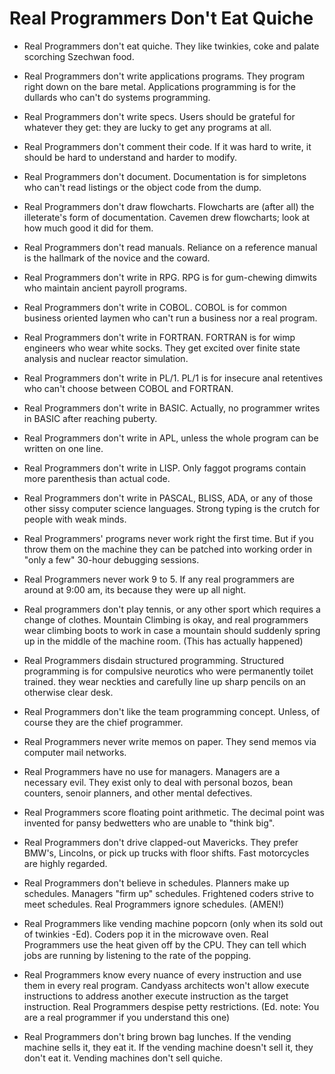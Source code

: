 # Real Programmers Don't Eat Quiche

* Real Programmers don't eat quiche. They like twinkies, coke and palate
scorching Szechwan food.

* Real Programmers don't write applications programs. They program right
down on the bare metal. Applications programming is for the dullards who can't
do systems programming.

* Real Programmers don't write specs. Users should be grateful for whatever
they get: they are lucky to get any programs at all.

* Real Programmers don't comment their code. If it was hard to write, it
should be hard to understand and harder to modify.

* Real Programmers don't document. Documentation is for simpletons who can't
read listings or the object code from the dump.

* Real Programmers don't draw flowcharts. Flowcharts are (after all) the
illeterate's form of documentation. Cavemen drew flowcharts; look at how much
good it did for them.

* Real Programmers don't read manuals. Reliance on a reference manual is the
hallmark of the novice and the coward.

* Real Programmers don't write in RPG. RPG is for gum-chewing dimwits who
maintain ancient payroll programs.

* Real Programmers don't write in COBOL. COBOL is for common business
oriented laymen who can't run a business nor a real program.

* Real Programmers don't write in FORTRAN. FORTRAN is for wimp engineers who
wear white socks. They get excited over finite state analysis and nuclear
reactor simulation.

* Real Programmers don't write in PL/1. PL/1 is for insecure anal retentives
who can't choose between COBOL and FORTRAN.

* Real Programmers don't write in BASIC. Actually, no programmer writes in
BASIC after reaching puberty.

* Real Programmers don't write in APL, unless the whole program can be
written on one line.

* Real Programmers don't write in LISP. Only faggot programs contain more
parenthesis than actual code.

* Real Programmers don't write in PASCAL, BLISS, ADA, or any of those other
sissy computer science languages. Strong typing is the crutch for people with
weak minds.

* Real Programmers' programs never work right the first time. But if you
throw them on the machine they can be patched into working order in "only a
few" 30-hour debugging sessions.

* Real Programmers never work 9 to 5. If any real programmers are around at
9:00 am, its because they were up all night.

* Real programmers don't play tennis, or any other sport which requires a
change of clothes. Mountain Climbing is okay, and real programmers wear
climbing boots to work in case a mountain should suddenly spring up in the
middle of the machine room. (This has actually happened)

* Real Programmers disdain structured programming. Structured programming is
for compulsive neurotics who were permanently toilet trained. they wear
neckties and carefully line up sharp pencils on an otherwise clear desk.

* Real Programmers don't like the team programming concept. Unless, of
course they are the chief programmer.

* Real Programmers never write memos on paper. They send memos via computer
mail networks.

* Real Programmers have no use for managers. Managers are a necessary evil.
They exist only to deal with personal bozos, bean counters, senoir planners,
and other mental defectives.

* Real Programmers score floating point arithmetic. The decimal point was
invented for pansy bedwetters who are unable to "think big".

* Real Programmers don't drive clapped-out Mavericks. They prefer BMW's,
Lincolns, or pick up trucks with floor shifts. Fast motorcycles are highly
regarded.

* Real Programmers don't believe in schedules. Planners make up schedules.
Managers "firm up" schedules. Frightened coders strive to meet schedules. Real
Programmers ignore schedules.
(AMEN!)

* Real Programmers like vending machine popcorn (only when its sold out of
twinkies -Ed). Coders pop it in the microwave oven. Real Programmers use the
heat given off by the CPU. They can tell which jobs are running by listening to
the rate of the popping.

* Real Programmers know every nuance of every instruction and use them in
every real program. Candyass architects won't allow execute instructions to
address another execute instruction as the target instruction. Real Programmers
despise petty restrictions. (Ed. note: You are a real programmer if you
understand this one)

* Real Programmers don't bring brown bag lunches. If the vending machine
sells it, they eat it. If the vending machine doesn't sell it, they don't eat
it. Vending machines don't sell quiche.
